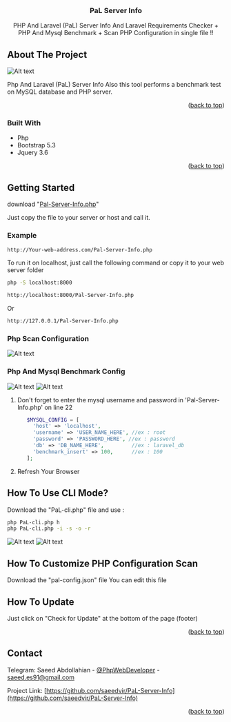 <!-- Improved compatibility of back to top link: See: https://github.com/othneildrew/Best-README-Template/pull/73 -->
<a name="readme-top"></a>

<!-- PROJECT LOGO -->
<br />
<div align="center">
  
<h3 align="center">PaL Server Info</h3>

  <p align="center">
    PHP And Laravel (PaL) Server Info And Laravel Requirements Checker + PHP And Mysql Benchmark + Scan PHP Configuration in single file !!
  </p>
</div>

<!-- ABOUT THE PROJECT -->
## About The Project

![Alt text](https://raw.githubusercontent.com/saeedvir/PaL-Server-Info/main/image-1.png)


Php And Laravel (PaL) Server Info
Also this tool performs a benchmark test on MySQL database and PHP server.

<p align="right">(<a href="#readme-top">back to top</a>)</p>



### Built With

* Php
* Bootstrap 5.3
* Jquery 3.6

<p align="right">(<a href="#readme-top">back to top</a>)</p>



<!-- GETTING STARTED -->
## Getting Started

download "[Pal-Server-Info.php](https://raw.githubusercontent.com/saeedvir/PaL-Server-Info/main/Pal-Server-Info.php)"

Just copy the file to your server or host and call it.

### Example

  ```sh
  http://Your-web-address.com/Pal-Server-Info.php
  ```

To run it on localhost, just call the following command or copy it to your web server folder

  ```sh
  php -S localhost:8000

  http://localhost:8000/Pal-Server-Info.php
  ```
Or
  ```sh
  http://127.0.0.1/Pal-Server-Info.php
  ```

### Php Scan Configuration

![Alt text](https://raw.githubusercontent.com/saeedvir/PaL-Server-Info/main/image-4.png)

### Php And Mysql Benchmark Config

![Alt text](https://raw.githubusercontent.com/saeedvir/PaL-Server-Info/main/image-2.png)
![Alt text](https://raw.githubusercontent.com/saeedvir/PaL-Server-Info/main/image-3.png)

1. Don't forget to enter the mysql username and password in 'Pal-Server-Info.php' on line 22
   ```php
      $MYSQL_CONFIG = [
        'host' => 'localhost',
        'username' => 'USER_NAME_HERE', //ex : root
        'password' => 'PASSWORD_HERE', //ex : password
        'db' => 'DB_NAME_HERE',         //ex : laravel_db
        'benchmark_insert' => 100,      //ex : 100
      ];
   ```
2. Refresh Your Browser

## How To Use CLI Mode?
Download the "PaL-cli.php" file
and use :
  ```sh
  php PaL-cli.php h
  php PaL-cli.php -i -s -o -r
  ```

![Alt text](https://raw.githubusercontent.com/saeedvir/PaL-Server-Info/main/image-5.png)
![Alt text](https://raw.githubusercontent.com/saeedvir/PaL-Server-Info/main/image-6.png)

## How To Customize PHP Configuration Scan
Download the "pal-config.json" file
You can edit this file

## How To Update
Just click on "Check for Update" at the bottom of the page (footer)

<p align="right">(<a href="#readme-top">back to top</a>)</p>

<!-- CONTACT -->
## Contact

Telegram:
Saeed Abdollahian - [@PhpWebDeveloper]([https://t.me/PhpWebDeveloper](https://t.me/PhpWebDeveloper)) - saeed.es91@gmail.com

Project Link: [https://github.com/saeedvir/PaL-Server-Info](https://github.com/saeedvir/PaL-Server-Info)

<p align="right">(<a href="#readme-top">back to top</a>)</p>
